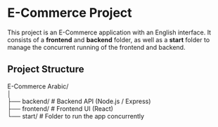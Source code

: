 # E-Commerce Project

This project is an E-Commerce application with an English interface. It consists of a **frontend** and **backend** folder, as well as a **start** folder to manage the concurrent running of the frontend and backend.

## Project Structure

E-Commerce Arabic/  
│  
├── backend/          # Backend API (Node.js / Express)  
├── frontend/         # Frontend UI (React)  
└── start/            # Folder to run the app concurrently

